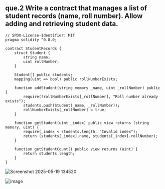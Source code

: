 ## que.2 Write a contract that manages a list of student records (name, roll number). Allow adding and retrieving student data.

```
// SPDX-License-Identifier: MIT
pragma solidity ^0.8.0;

contract StudentRecords {
    struct Student {
        string name;
        uint rollNumber;
    }
    
    Student[] public students;
    mapping(uint => bool) public rollNumberExists;
    
    function addStudent(string memory _name, uint _rollNumber) public {
        require(!rollNumberExists[_rollNumber], "Roll number already exists");
        students.push(Student(_name, _rollNumber));
        rollNumberExists[_rollNumber] = true;
    }
    
    function getStudent(uint _index) public view returns (string memory, uint) {
        require(_index < students.length, "Invalid index");
        return (students[_index].name, students[_index].rollNumber);
    }
    
    function getStudentCount() public view returns (uint) {
        return students.length;
    }
}
```
![Screenshot 2025-05-19 134520](https://github.com/user-attachments/assets/ace41b36-6ffd-4ff8-8d9b-3da5ebbe7da9)

![image](https://github.com/user-attachments/assets/9a057d67-d522-4dcf-9f38-c618033704eb)




